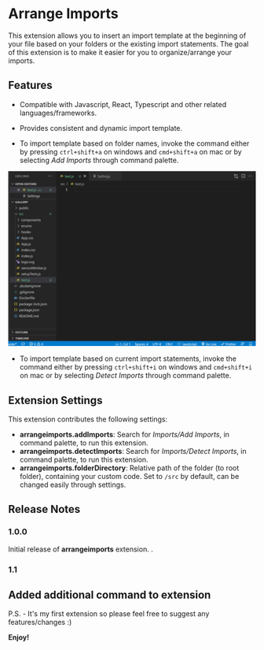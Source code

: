 # Arrange Imports

This extension allows you to insert an import template at the beginning of your file based on your folders or the existing import statements. The goal of this extension is to make it easier for you to organize/arrange your imports.

## Features

- Compatible with Javascript, React, Typescript and other related languages/frameworks.

- Provides consistent and dynamic import template.

- To import template based on folder names, invoke the command either by pressing `ctrl+shift+a` on windows and `cmd+shift+a` on mac or by selecting _Add Imports_ through command palette.

![Invoking Extension](images/Animation.gif)

- To import template based on current import statements, invoke the command either by pressing `ctrl+shift+i` on windows and `cmd+shift+i` on mac or by selecting _Detect Imports_ through command palette.

## Extension Settings

This extension contributes the following settings:

- **arrangeimports.addImports**: Search for _Imports/Add Imports_, in command palette, to run this extension.
- **arrangeimports.detectImports**: Search for _Imports/Detect Imports_, in command palette, to run this extension.
- **arrangeimports.folderDirectory**: Relative path of the folder (to root folder), containing your custom code. Set to `/src` by default, can be changed easily through settings.

## Release Notes

### 1.0.0

Initial release of **arrangeimports** extension.
.

### 1.1

## Added additional command to extension

P.S. - It's my first extension so please feel free to suggest any features/changes :)

**Enjoy!**
